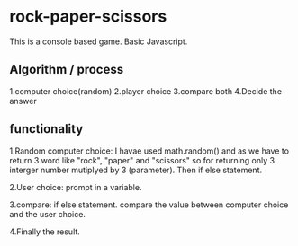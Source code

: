 # rock-paper-scissors
This is a console based game. 
Basic Javascript.


## Algorithm / process
1.computer choice(random)
2.player choice
3.compare both
4.Decide the answer

## functionality
1.Random computer choice: I havae used math.random() and as we have to return 3 word like "rock", "paper" and "scissors" so for returning only 3 interger number mutiplyed by 3 (parameter). Then if else statement.

2.User choice: prompt in a variable.

3.compare: if else statement. compare the value between computer choice and the user choice.

4.Finally the result.